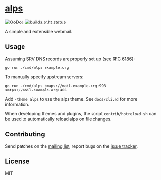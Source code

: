 # [alps]

[![GoDoc](https://godoc.org/git.sr.ht/~migadu/alps?status.svg)](https://godoc.org/git.sr.ht/~migadu/alps)
[![builds.sr.ht status](https://builds.sr.ht/~migadu/alps/commits.svg)](https://builds.sr.ht/~migadu/alps/commits?)

A simple and extensible webmail.

## Usage

Assuming SRV DNS records are properly set up (see [RFC 6186]):

    go run ./cmd/alps example.org

To manually specify upstream servers:

    go run ./cmd/alps imaps://mail.example.org:993 smtps://mail.example.org:465

Add `-theme alps` to use the alps theme. See `docs/cli.md` for more
information.

When developing themes and plugins, the script `contrib/hotreload.sh` can be
used to automatically reload alps on file changes.

## Contributing

Send patches on the [mailing list], report bugs on the [issue tracker].

## License

MIT

[alps]: https://sr.ht/~migadu/alps
[RFC 6186]: https://tools.ietf.org/html/rfc6186
[Go plugin helpers]: https://godoc.org/git.sr.ht/~migadu/alps#GoPlugin
[mailing list]: https://lists.sr.ht/~migadu/alps-devel
[issue tracker]: https://todo.sr.ht/~migadu/alps

